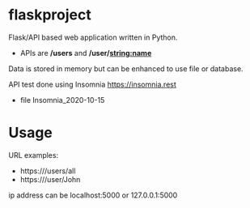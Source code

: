 # flaskproject

Flask/API based web application written in Python.
* APIs are **/users** and **/user/<string:name>**

Data is stored in memory but can be enhanced to use file or database.

API test done using Insomnia https://insomnia.rest
* file Insomnia_2020-10-15

# Usage

URL examples:
* https://<ip address>/users/all
* https://<ip address>/user/John

ip address can be localhost:5000 or 127.0.0.1:5000
